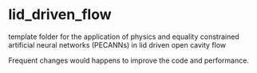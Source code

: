 # lid_driven_flow
template folder for the application of physics and equality constrained artificial neural networks (PECANNs) in lid driven open cavity flow

Frequent changes would happens to improve the code and performance.
